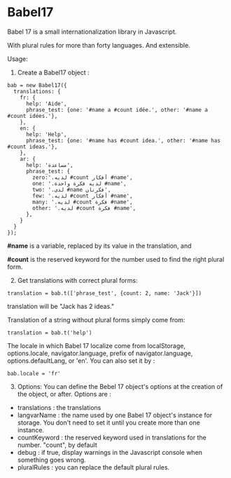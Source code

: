 # Babel17
Babel 17 is a small internationalization library in Javascript.

With plural rules for more than forty languages. And extensible.

Usage: 

1) Create a Babel17 object :
```
bab = new Babel17({
  translations: {
    fr: {
      help: 'Aide',
      phrase_test: {one: '#name a #count idée.', other: '#name a #count idées.'},
    },
    en: {
      help: 'Help',
      phrase_test: {one: '#name has #count idea.', other: '#name has #count ideas.'},
    },
    ar: {
      help: 'مساعدة',
      phrase_test: {
        zero:'.لديه #count أفكار #name',
        one: '.لديه فكرة واحدة #name',
        two: '.لدى #name فكرتان',
        few: '.لديه #count أفكار #name',
        many: '.لديه #count فكرة #name',
        other: '.لديه #count فكرة #name',
      },
    }
  }
});
```
**#name** is a variable, replaced by its value in the translation, and

**#count** is the reserved keyword for the number used to find the right plural form.


2) Get translations with correct plural forms:
```
translation = bab.t(['phrase_test', {count: 2, name: 'Jack'}])
```
translation will be "Jack has 2 ideas."

Translation of a string without plural forms simply come from:
```
translation = bab.t('help')
```

The locale in which Babel 17 localize come from localStorage, options.locale, navigator.language, prefix of navigator.language, options.defaultLang, or 'en'.
You can also set it by :
```
bab.locale = 'fr'
```


 3) Options:
You can define the Bebel 17 object's options at the creation of the object, or after.
Options are :
- translations : the translations
- langvarName : the name used by one Babel 17 object's instance for storage. You don't need to set it until you create more than one instance.
- countKeyword : the reserved keyword used in translations for the number. "count", by default
- debug : if true, display warnings in the Javascript console when something goes wrong. 
- pluralRules : you can replace the default plural rules.
 

